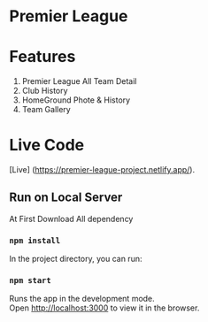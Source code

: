 # Premier League

# Features
1. Premier League All Team Detail
2. Club History
3. HomeGround Phote & History
4. Team Gallery

# Live Code

[Live] (https://premier-league-project.netlify.app/).



## Run on Local Server

At First Download All dependency

### `npm install`

In the project directory, you can run:

### `npm start`

Runs the app in the development mode.\
Open [http://localhost:3000](http://localhost:3000) to view it in the browser.

